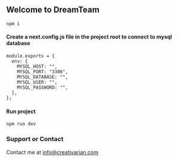 ## Welcome to DreamTeam

```
npm i
```
#### Create a next.config.js file in the project root to connect to mysql database

```
module.exports = {
  env: {
    MYSQL_HOST: "",
    MYSQL_PORT: "3306",
    MYSQL_DATABASE: "",
    MYSQL_USER: "",
    MYSQL_PASSWORD: "",
  },
};
```

#### Run project

```
npm run dev

```

### Support or Contact
Contact me at info@creativarian.com
